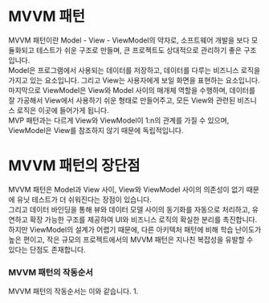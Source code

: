# MVVM 패턴
MVVM 패턴이란 Model - View - ViewModel의 약자로, 소프트웨어 개발을 보다 모듈화되고 테스트가 쉬운 구조로 만들며, 큰 프로젝트도 상대적으로 관리하기 좋은 구조입니다.<br>
Model은 프로그램에서 사용되는 데이터를 저장하고, 데이터를 다루는 비즈니스 로직을 가지고 있는 요소입니다.
그리고 View는 사용자에게 보일 화면을 표현하는 요소입니다.
마지막으로 ViewModel은 View와 Model 사이의 매개체 역할을 수행하며, 데이터를 잘 가공해서 View에서 사용하기 쉬운 형태로 만들어주고, 모든 View와 관련된 비즈니스 로직은 이곳에 들어가게 됩니다.<br>
MVP 패턴과는 다르게 View와 ViewModel이 1:n의 관계를 가질 수 있으며, ViewModel은 View를 참조하지 않기 때문에 독립적입니다.

# MVVM 패턴의 장단점
MVVM 패턴은 Model과 View 사이, View와 ViewModel 사이의 의존성이 없기 때문에 유닛 테스트가 더 쉬워진다는 장점이 있습니다.<br>
그리고 데이터 바인딩을 통해 뷰와 데이터 모델 사이의 동기화를 자동으로 처리하고, 유연하고 확장 가능한 구조를 제공하여 UI와 비즈니스 로직의 확실한 분리를 촉진합니다.<br>
하지만 ViewModel의 설계가 어렵기 때문에, 다른 아키텍처 패턴에 비해 학습 난이도가 높은 편이고, 작은 규모의 프로젝트에서의 MVVM 패턴은 지나친 복잡성을 유발할 수 있다는 단점도 존재합니다.

### MVVM 패턴의 작동순서
MVVM 패턴의 작동순서는 이와 같습니다.
1.
